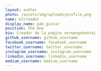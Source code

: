 ```yaml
---
layout: author
photo: /assets/img/uploads/profile.png
name: elcreador
display_name: pak_guitar
position: The One
bio: Creador de la pagina vermangahentai
github_username: github_username
facebook_username: facebook_username
twitter_username: twitter_username
instagram_username: instagram_username
linkedin_username: linkedin_username
medium_username: medium_username
---
```


